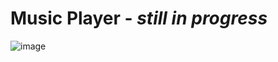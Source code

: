 # Music Player - *still in progress*

![image](https://user-images.githubusercontent.com/56382779/115579257-46cd0e00-a2c6-11eb-8611-12f1b602b8c7.png)

